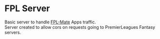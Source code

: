 # FPL Server

Basic server to handle [FPL-Mate](https://github.com/matias-kovero/fpl-mate) Apps traffic.  
Server created to allow cors on requests going to PremierLeagues Fantasy servers.
